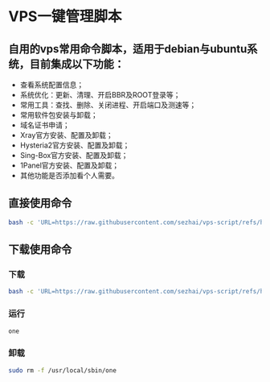 #  VPS一键管理脚本

## 自用的vps常用命令脚本，适用于debian与ubuntu系统，目前集成以下功能：

- 查看系统配置信息；
- 系统优化：更新、清理、开启BBR及ROOT登录等；
- 常用工具：查找、删除、关闭进程、开启端口及测速等；
- 常用软件包安装与卸载；
- 域名证书申请；
- Xray官方安装、配置及卸载；
- Hysteria2官方安装、配置及卸载；
- Sing-Box官方安装、配置及卸载；
- 1Panel官方安装、配置及卸载；
- 其他功能是否添加看个人需要。

## 直接使用命令

```Bash
bash -c 'URL=https://raw.githubusercontent.com/sezhai/vps-script/refs/heads/main/one.sh; command -v curl >/dev/null 2>&1 || (sudo apt update && sudo apt install -y curl); bash <(curl -fsSL $URL)'
```

## 下载使用命令

### 下载
```Bash
bash -c 'URL=https://raw.githubusercontent.com/sezhai/vps-script/refs/heads/main/one.sh; DEST=/usr/local/sbin/one; command -v curl >/dev/null 2>&1 || (sudo apt update && sudo apt install -y curl); curl -fsSL $URL -o $DEST && chmod +x $DEST && $DEST'
```
### 运行
```Bash
one
```
### 卸载
```Bash
sudo rm -f /usr/local/sbin/one
```





